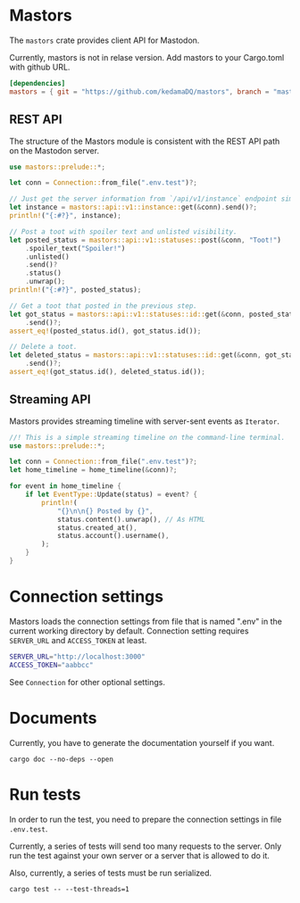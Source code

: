 # Mastors

The `mastors` crate provides client API for Mastodon.

Currently, mastors is not in relase version. Add mastors to your Cargo.toml with github URL.

```toml
[dependencies]
mastors = { git = "https://github.com/kedamaDQ/mastors", branch = "master" }
```

## REST API

The structure of the Mastors module is consistent with the REST API path on the Mastodon server.

```rust
use mastors::prelude::*;

let conn = Connection::from_file(".env.test")?;

// Just get the server information from `/api/v1/instance` endpoint simply.
let instance = mastors::api::v1::instance::get(&conn).send()?;
println!("{:#?}", instance);

// Post a toot with spoiler text and unlisted visibility.
let posted_status = mastors::api::v1::statuses::post(&conn, "Toot!")
    .spoiler_text("Spoiler!")
    .unlisted()
    .send()?
    .status()
    .unwrap();
println!("{:#?}", posted_status);

// Get a toot that posted in the previous step.
let got_status = mastors::api::v1::statuses::id::get(&conn, posted_status.id())
    .send()?;
assert_eq!(posted_status.id(), got_status.id());

// Delete a toot.
let deleted_status = mastors::api::v1::statuses::id::get(&conn, got_status.id())
    .send()?;
assert_eq!(got_status.id(), deleted_status.id());
```

## Streaming API

Mastors provides streaming timeline with server-sent events as `Iterator`.

```rust
//! This is a simple streaming timeline on the command-line terminal.
use mastors::prelude::*;

let conn = Connection::from_file(".env.test")?;
let home_timeline = home_timeline(&conn)?;

for event in home_timeline {
    if let EventType::Update(status) = event? {
        println!(
            "{}\n\n{} Posted by {}",
            status.content().unwrap(), // As HTML
            status.created_at(),
            status.account().username(),
        );
    }
}
```

# Connection settings

Mastors loads the connection settings from file that is named ".env" in the current working directory by default.
Connection setting requires `SERVER_URL` and `ACCESS_TOKEN` at least.

```bash
SERVER_URL="http://localhost:3000"
ACCESS_TOKEN="aabbcc"
```

See `Connection` for other optional settings.

# Documents

Currently, you have to generate the documentation yourself if you want.

```
cargo doc --no-deps --open
```


# Run tests

In order to run the test, you need to prepare the connection settings in file `.env.test`.

Currently, a series of tests will send too many requests to the server.
Only run the test against your own server or a server that is allowed to do it.

Also, currently, a series of tests must be run serialized.

```
cargo test -- --test-threads=1
```
